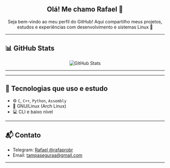 <!-- <p align="center">
  <img src="https://github.com/el-rafa-dev.png" width="150" style="border-radius: 50%" alt="ElRafaDev Avatar">
</p> -->

<h2 align="center">Olá! Me chamo Rafael 👋</h2>
<p align="center">
  Seja bem-vindo ao meu perfil do GitHub! Aqui compartilho meus projetos, estudos e experiências com desenvolvimento e sistemas Linux 🐧
</p>

---

## 📊 GitHub Stats

<p align="center">
  <img src="https://github-readme-stats.vercel.app/api?username=el-rafa-dev&theme=blueberry&show_icons=true&hide_border=false&count_private=true" alt="GitHub Stats" />

---
<!--
## 📊 Langs mais usada por mim
<p align="center">
 <img src="https://github-readme-stats.vercel.app/api/top-langs/?username=el-rafa-dev&theme=blueberry&show_icons=true&hide_border=false&layout=compact" alt="Most used languages" />
</p> -->

---

## 🚀 Tecnologias que uso e estudo

- ⚙️ ```C```, ```C++```, ```Python```, ```Assembly```
- 🐧 GNU/Linux (Arch Linux)
- 💻 CLI e baixo nível

---

## 📬 Contato

- Telegram: [Rafael @rafaprobr](https://t.me/rafaprobr)
- Email: [tampaseguraa@gmail.com](mailto:tampaseguraa@gmail.com)

---